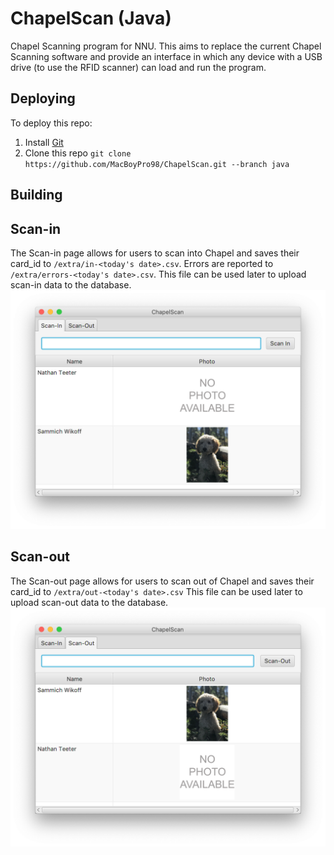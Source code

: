 # ChapelScan (Java)
Chapel Scanning program for NNU. This aims to replace the current Chapel Scanning software and provide an interface in which any device with a USB drive (to use the RFID scanner) can load and run the program.

## Deploying
To deploy this repo:
1. Install [Git](https://gitforwindows.org/)
2. Clone this repo ```git clone https://github.com/MacBoyPro98/ChapelScan.git --branch java```

## Building


## Scan-in
The Scan-in page allows for users to scan into Chapel and saves their card_id to ```/extra/in-<today's date>.csv```. 
Errors are reported to ```/extra/errors-<today's date>.csv```. 
This file can be used later to upload scan-in data to the database.
![alt text](https://github.com/MacBoyPro98/ChapelScan/blob/java/extra/scanin.png "Scan-in Page")

## Scan-out
The Scan-out page allows for users to scan out of Chapel and saves their card_id to ```/extra/out-<today's date>.csv```
This file can be used later to upload scan-out data to the database.
![alt text](https://github.com/MacBoyPro98/ChapelScan/blob/java/extra/scanout.png "Scan-out Page")
